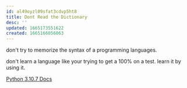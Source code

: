 ```yaml
---
id: al49oyzl09sfat3cdvp5ht8
title: Dont Read the Dictionary
desc: ''
updated: 1665173551622
created: 1665166056063
---
```

don't try to memorize the syntax of a programming languages.

don't learn a language like your trying to get a 100% on a test. learn it by using it.

[Python 3.10.7 Docs](https://docs.python.org/3/)